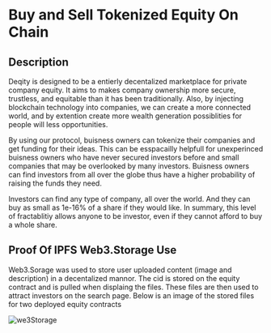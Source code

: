 # Buy and Sell Tokenized Equity On Chain

## Description
Deqity is designed to be a entierly decentalized marketplace for private company equity. It aims to makes company ownership more secure, trustless, and equitable than it has been traditionally. Also, by injecting blockchain technology into companies, we can create a more connected world, and by extention create more wealth generation possiblities for people will less opportunities. 

By using our protocol, buisness owners can tokenize their companies and get funding for their ideas. This can be esspacailly helpfull for unexperinced buisness owners who have never secured investors before and small companies that may be overlooked by many investors. Buisness owners can find investors from all over the globe thus have a higher probability of raising the funds they need.

Investors can find any type of company, all over the world. And they can buy as small as 1e-16% of a share if they would like. In summary, this level of fractablitiy allows anyone to be investor, even if they cannot afford to buy a whole share.

## Proof Of IPFS Web3.Storage Use
Web3.Sorage was used to store user uploaded content (image and description) in a decentalized mannor. The cid is stored on the equity contract and is pulled when displaing the files. These files are then used to attract investors on the search page. Below is an image of the stored files for two deployed equity contracts

![we3Storage](https://user-images.githubusercontent.com/108776533/185771853-729b5466-c71c-437b-bceb-9fd3d329dd59.PNG)
